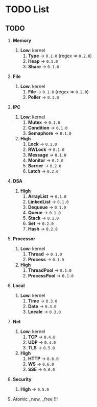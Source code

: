 # TODO List

## TODO

1. __Memory__
    1. __Low__: kernel
        1. __Type__ -> `0.1.0` (regex => `0.2.0`)
        2. __Heap__ -> `0.1.0`
        3. __Share__ -> `0.1.0`
2. __File__
    1. __Low__: kernel
        1. __File__ -> `0.1.0` (regex => `0.2.0`)
        2. __Poller__ -> `0.1.0`
3. __IPC__
    1. __Low__: kernel
        1. __Mutex__ -> `0.1.0`
        2. __Condition__ -> `0.1.0`
        3. __Semaphore__ -> `0.1.0`
    2. __High__
        1. __Lock__ -> `0.1.0`
        2. __RWLock__ -> `0.1.0`
        3. __Message__ -> `0.1.0`
        4. __Monitor__ -> `0.2.0`
        5. __Barrier__ -> `0.2.0`
        6. __Latch__ -> `0.2.0`
4. __DSA__
    1. __High__
        1. __ArrayList__ -> `0.1.0`
        2. __LinkedList__ -> `0.1.0`
        3. __Dequeue__ -> `0.1.0`
        4. __Queue__ -> `0.1.0`
        5. __Stack__ -> `0.1.0`
        6. __Set__ -> `0.2.0`
        7. __Hash__ -> `0.2.0`
5. __Processor__
    1. __Low__: kernel
        1. __Thread__ -> `0.1.0`
        2. __Process__ -> `0.1.0`
    2. __High__
        1. __ThreadPool__ -> `0.1.0`
        2. __ProcessPool__ -> `0.1.0`
6. __Local__
    1. __Low__: kernel
        1. __Time__ -> `0.3.0`
        2. __Date__ -> `0.3.0`
        3. __Locale__ -> `0.3.0`
7. __Net__
    1. __Low__: kernel
        1. __TCP__ -> `0.4.0`
        2. __UDP__ -> `0.4.0`
        3. __TLS__ -> `0.5.0`
    2. __High__
        1. __HTTP__ -> `0.6.0`
        2. __WS__ -> `0.6.0`
        3. __SSE__ -> `0.6.0`
8. __Security__
    1. __High__ -> `0.5.0`


9. Atomic _new, _free !!!